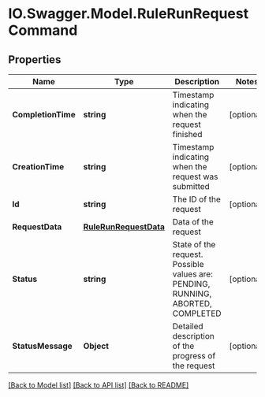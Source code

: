 # IO.Swagger.Model.RuleRunRequestCommand
## Properties

Name | Type | Description | Notes
------------ | ------------- | ------------- | -------------
**CompletionTime** | **string** | Timestamp indicating when the request finished | [optional] 
**CreationTime** | **string** | Timestamp indicating when the request was submitted | [optional] 
**Id** | **string** | The ID of the request | [optional] 
**RequestData** | [**RuleRunRequestData**](RuleRunRequestData.md) | Data of the request | 
**Status** | **string** | State of the request. Possible values are: PENDING, RUNNING, ABORTED, COMPLETED | [optional] 
**StatusMessage** | **Object** | Detailed description of the progress of the request | [optional] 

[[Back to Model list]](../README.md#documentation-for-models) [[Back to API list]](../README.md#documentation-for-api-endpoints) [[Back to README]](../README.md)


